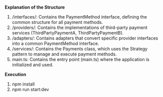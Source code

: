 **Explanation of the Structure**

1. /interfaces/: Contains the PaymentMethod interface, defining the common structure for all payment methods.
2. /providers/: Contains the implementations of third-party payment services (ThirdPartyPaymentA, ThirdPartyPaymentB).
3. /adapters/: Contains adapters that convert specific provider interfaces into a common PaymentMethod interface.
4. /services/: Contains the Payments class, which uses the Strategy pattern to manage and execute payment methods.
5. main.ts: Contains the entry point (main.ts) where the application is initialized and used.


**Execution**

1. npm install
2. npm run start:dev


